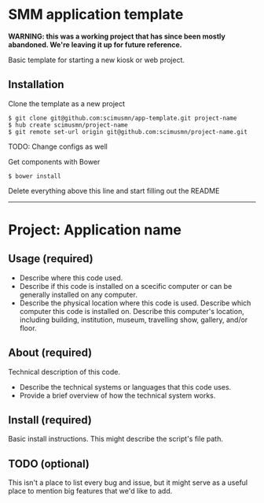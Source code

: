 # SMM application template

**WARNING: this was a working project that has since been mostly abandoned. We're leaving it up for future reference.**

Basic template for starting a new kiosk or web project.

## Installation

Clone the template as a new project
```
$ git clone git@github.com:scimusmn/app-template.git project-name
$ hub create scimusmn/project-name
$ git remote set-url origin git@github.com:scimusmn/project-name.git
```
TODO: Change configs as well

Get components with Bower
```
$ bower install
```

Delete everything above this line and start filling out the README

***

# Project: Application name

## Usage (required)
* Describe where this code used. 
* Describe if this code is installed on a scecific computer or can be generally installed on any computer.
* Describe the physical location where this code is used. Describe which computer this code is installed on. Describe this computer's location, including building, institution, museum, travelling show, gallery, and/or floor.

## About (required)
Technical description of this code.
* Describe the technical systems or languages that this code uses.
* Provide a brief overview of how the technical system works.

## Install (required)
Basic install instructions. This might describe the script's file path.

## TODO (optional)
This isn't a place to list every bug and issue, but it might serve as a useful place to mention big features that we'd like to add.
